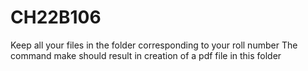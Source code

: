 # CH22B106
Keep all your files in the folder corresponding to your roll number
The command make should result in creation of a pdf file in this folder
